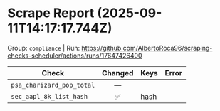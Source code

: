 # Scrape Report (2025-09-11T14:17:17.744Z)

Group: `compliance`  |  Run: https://github.com/AlbertoRoca96/scraping-checks-scheduler/actions/runs/17647426400

| Check | Changed | Keys | Error |
|---|:---:|:--|:--|
| `psa_charizard_pop_total` | — |  |  |
| `sec_aapl_8k_list_hash` | ✅ | hash |  |
